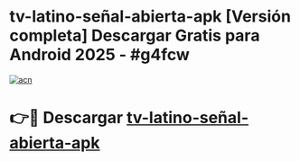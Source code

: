 # tv-latino-señal-abierta-apk  [Versión completa] Descargar Gratis para Android 2025 - #g4fcw

[![acn](https://github.com/user-attachments/assets/0f9c940e-d8b0-45ae-aac7-cd30a18b3e1c)](https://apps.freeplayer.one?title=tv-latino-señal-abierta-apk&ref=9F)

# 👉🔴 Descargar [tv-latino-señal-abierta-apk](https://apps.freeplayer.one?title=tv-latino-señal-abierta-apk&ref=9F)